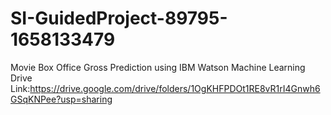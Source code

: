 # SI-GuidedProject-89795-1658133479
Movie Box Office Gross Prediction using IBM Watson Machine Learning
Drive Link:https://drive.google.com/drive/folders/1OgKHFPDOt1RE8vR1rI4Gnwh6GSqKNPee?usp=sharing



